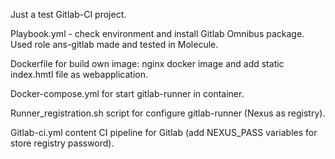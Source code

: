 Just a test Gitlab-CI project.

Playbook.yml - check environment and install Gitlab Omnibus package. Used role ans-gitlab made and tested in Molecule.

Dockerfile for build own image: nginx docker image  and add static index.hmtl file as webapplication.

Docker-compose.yml for start gitlab-runner in container.

Runner_registration.sh script for configure gitlab-runner (Nexus as registry). 

Gitlab-ci.yml content CI pipeline for Gitlab (add NEXUS_PASS variables for store registry password).
